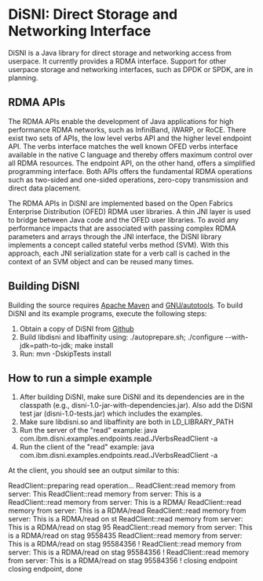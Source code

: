 # DiSNI: Direct Storage and Networking Interface

DiSNI is a Java library for direct storage and networking access from userpace. It currently provides a RDMA interface. Support for other userpace storage and networking interfaces, such as DPDK or SPDK, are in planning. 

## RDMA APIs

The RDMA APIs enable the development of Java applications for high performance RDMA networks, such as InfiniBand, iWARP, or RoCE. There exist two sets of APIs, the low level verbs API and the higher level endpoint API. The verbs interface matches the well known OFED verbs interface available in the native C language and thereby offers maximum control over all RDMA resources. The endpoint API, on the other hand, offers a simplified programming interface. Both APIs offers the fundamental RDMA operations such as two-sided and one-sided operations, zero-copy transmission and direct data placement. 

The RDMA APIs in DiSNI are implemented based on the Open Fabrics Enterprise Distribution (OFED) RDMA user libraries. A thin JNI layer is used to bridge between Java code and the OFED user libraries. To avoid any performance impacts that are associated with passing complex RDMA parameters and arrays through the JNI interface, the DiSNI library implements a concept called stateful verbs method (SVM). With this approach, each JNI serialization state for a verb call is cached in the context of an SVM object and can be reused many times.

## Building DiSNI

Building the source requires [Apache Maven](http://maven.apache.org/) and [GNU/autotools](http://www.gnu.org/software/autoconf/autoconf.html).
To build DiSNI and its example programs, execute the following steps:

1. Obtain a copy of DiSNI from [Github](https://github.com/zrlio/disni)
2. Build libdisni and libaffinity using: ./autoprepare.sh; ./configure --with-jdk=path-to-jdk; make install
3. Run: mvn -DskipTests install

## How to run a simple example

1. After building DiSNI, make sure DiSNI and its dependencies are in the classpath (e.g., disni-1.0-jar-with-dependencies.jar). Also add the DiSNI test jar (disni-1.0-tests.jar) which includes the examples.
2. Make sure libdisni.so and libaffinity are both in LD_LIBRARY_PATH
3. Run the server of the "read" example: java com.ibm.disni.examples.endpoints.read.JVerbsReadClient -a <Server IP Address>
4. Run the client of the "read" example: java com.ibm.disni.examples.endpoints.read.JVerbsReadClient -a <Server IP Address>

At the client, you should see an output similar to this:

ReadClient::preparing read operation...
ReadClient::read memory from server: This 
ReadClient::read memory from server: This is a 
ReadClient::read memory from server: This is a RDMA/
ReadClient::read memory from server: This is a RDMA/read 
ReadClient::read memory from server: This is a RDMA/read on st
ReadClient::read memory from server: This is a RDMA/read on stag 95
ReadClient::read memory from server: This is a RDMA/read on stag 9558435
ReadClient::read memory from server: This is a RDMA/read on stag 95584356 !
ReadClient::read memory from server: This is a RDMA/read on stag 95584356 !
ReadClient::read memory from server: This is a RDMA/read on stag 95584356 !
closing endpoint
closing endpoint, done

